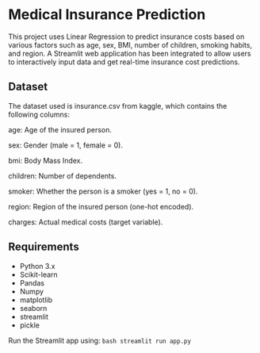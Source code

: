 
# Medical Insurance Prediction

This project uses Linear Regression to predict insurance costs based on various factors such as age, sex, BMI, number of children, smoking habits, and region.
A Streamlit web application has been integrated to allow users to interactively input data and get real-time insurance cost predictions.

## Dataset
The dataset used is insurance.csv from kaggle, which contains the following columns:

age: Age of the insured person.

sex: Gender (male = 1, female = 0).

bmi: Body Mass Index.

children: Number of dependents.

smoker: Whether the person is a smoker (yes = 1, no = 0).

region: Region of the insured person (one-hot encoded).

charges: Actual medical costs (target variable).

## Requirements
- Python 3.x
- Scikit-learn
- Pandas
- Numpy
- matplotlib
- seaborn
- streamlit
- pickle

Run the Streamlit app using:
    ```bash
    streamlit run app.py
    ```


